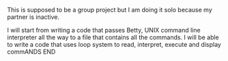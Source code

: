 This is supposed to be a group project but I am doing it solo because my partner is inactive.

I will start from writing a code that passes Betty, UNIX command line interpreter all the way to a file that contains all the commands. 
I will be able to write a code that uses loop system to read, interpret, execute and display commANDS
END
